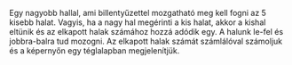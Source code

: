 Egy nagyobb hallal, ami billentyűzettel mozgatható meg kell fogni az 5 kisebb halat. Vagyis, ha a nagy hal megérinti a kis halat, akkor a kishal eltünik és az elkapott halak számához hozzá adódik egy. A halunk le-fel és jobbra-balra tud mozogni. Az elkapott halak számát számlálóval számoljuk és a képernyőn egy téglalapban megjelenítjük.